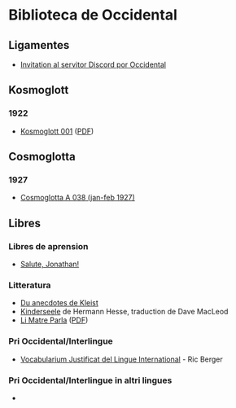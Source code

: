 # Biblioteca de Occidental

## Ligamentes

* [Invitation al servitor Discord por Occidental](https://discord.gg/Azsm78D)

## Kosmoglott

### 1922

* [Kosmoglott 001](/Kosmoglott001.md) ([PDF](/Kosmoglott001.pdf))

## Cosmoglotta

### 1927

* [Cosmoglotta A 038 (jan-feb 1927)](/Cosmoglotta_A_038.md)

## Libres

### Libres de aprension

* [Salute, Jonathan!](https://en.wikibooks.org/wiki/Salute,_Jonathan!)

### Litteratura

* [Du anecdotes de Kleist](/Du_anecdotes_de_Kleist.md)
* [Kinderseele](Kinderseele.md) de Hermann Hesse, traduction de Dave MacLeod
* [Li Matre Parla](/Li_matre_parla.md) ([PDF](https://github.com/occidental-lang/occidental-lang.github.io/blob/master/resources/Li_matre_parla.pdf))

### Pri Occidental/Interlingue

* [Vocabularium Justificat del Lingue International](/Vocabularium%20Justificat%20del%20Lingue%20International.md) - Ric Berger

### Pri Occidental/Interlingue in altri lingues

* 